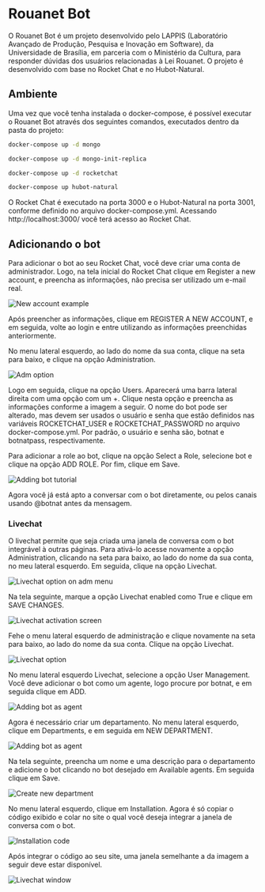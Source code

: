 # Rouanet Bot

O Rouanet Bot é um projeto desenvolvido pelo LAPPIS (Laboratório Avançado de Produção, Pesquisa e Inovação em Software), da Universidade
de Brasília, em parceria com o Ministério da Cultura, para responder dúvidas dos usuários relacionadas à Lei Rouanet.
O projeto é desenvolvido com base no Rocket Chat e no Hubot-Natural.

## Ambiente

Uma vez que você tenha instalada o docker-compose, é possível executar o Rouanet Bot através dos seguintes comandos,
executados dentro da pasta do projeto:

```sh
docker-compose up -d mongo
```
```sh
docker-compose up -d mongo-init-replica
```
```sh
docker-compose up -d rocketchat
```
```sh
docker-compose up hubot-natural
```
  
    
O Rocket Chat é executado na porta 3000 e o Hubot-Natural na porta 3001, conforme definido no arquivo docker-compose.yml. 
Acessando http://localhost:3000/ você terá acesso ao Rocket Chat.

## Adicionando o bot

Para adicionar o bot ao seu Rocket Chat, você deve criar uma conta de administrador. Logo, na tela inicial do Rocket Chat clique em 
Register a new account, e preencha as informações, não precisa ser utilizado um e-mail real.

![New account example](https://gitlab.com/lappis-unb/minc/rouanet-bot/wikis/new_account.png)

Após preencher as informações, clique em REGISTER A NEW ACCOUNT, e em seguida, volte ao login e entre utilizando as 
informações preenchidas anteriormente.

No menu lateral esquerdo, ao lado do nome da sua conta, clique na seta para baixo, e clique na opção Administration.

![Adm option](https://gitlab.com/lappis-unb/minc/rouanet-bot/wikis/adm_sidebar.png)

Logo em seguida, clique na opção Users. Aparecerá uma barra lateral direita com uma opção com um +. Clique nesta opção e preencha as informações 
conforme a imagem a seguir. O nome do bot pode ser alterado, mas devem ser usados o usuário e senha que estão definidos nas variáveis
ROCKETCHAT_USER e ROCKETCHAT_PASSWORD no arquivo docker-compose.yml. Por padrão, o usuário e senha são, botnat e botnatpass, respectivamente.

Para adicionar a role ao bot, clique na opção Select a Role, selecione bot e clique na opção ADD ROLE. Por fim, clique em Save.

![Adding bot tutorial](https://gitlab.com/lappis-unb/minc/rouanet-bot/wikis/adding_bot.png)

Agora você já está apto a conversar com o bot diretamente, ou pelos canais usando @botnat antes da mensagem.

### Livechat

O livechat permite que seja criada uma janela de conversa com o bot integrável à outras páginas. Para ativá-lo acesse novamente a opção 
Administration, clicando na seta para baixo, ao lado do nome da sua conta, no meu lateral esquerdo. Em seguida, clique na opção Livechat.

![Livechat option on adm menu](https://gitlab.com/lappis-unb/minc/rouanet-bot/wikis/livechat_sidebar.png)

Na tela seguinte, marque a opção Livechat enabled como True e clique em SAVE CHANGES.

![Livechat activation screen](https://gitlab.com/lappis-unb/minc/rouanet-bot/wikis/active_livechat.png)

Fehe o menu lateral esquerdo de administração e clique novamente na seta para baixo, ao lado do nome da sua conta. Clique na opção Livechat.

![Livechat option](https://gitlab.com/lappis-unb/minc/rouanet-bot/wikis/livechat_option.png)

No menu lateral esquerdo Livechat, selecione a opção User Management. Você deve adicionar o bot como um agente, logo procure por botnat, 
e em seguida clique em ADD.

![Adding bot as agent](https://gitlab.com/lappis-unb/minc/rouanet-bot/wikis/add_agent.png)

Agora é necessário criar um departamento. No menu lateral esquerdo, clique em Departments, e em seguida em NEW DEPARTMENT.

![Adding bot as agent](https://gitlab.com/lappis-unb/minc/rouanet-bot/wikis/new_department.png)

Na tela seguinte, preencha um nome e uma descrição para o departamento e adicione o bot clicando no bot desejado em Available agents.
Em seguida clique em Save.

![Create new department](https://gitlab.com/lappis-unb/minc/rouanet-bot/wikis/add_agent_to_department.png)

No menu lateral esquerdo, clique em Installation. Agora é só copiar o código exibido e colar no site o qual você deseja integrar 
a janela de conversa com o bot.

![Installation code](https://gitlab.com/lappis-unb/minc/rouanet-bot/wikis/installation.png)

Após integrar o código ao seu site, uma janela semelhante a da imagem a seguir deve estar disponível.

![Livechat window](https://gitlab.com/lappis-unb/minc/rouanet-bot/wikis/livechat.png)
